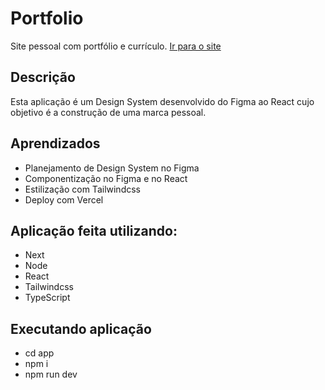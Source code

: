# Portfolio
Site pessoal com portfólio e currículo. [Ir para o site](https://bit.ly/cemg-the-dev)

## Descrição
Esta aplicação é um Design System desenvolvido do Figma ao React cujo objetivo é a construção
de uma marca pessoal.

## Aprendizados
- Planejamento de Design System no Figma
- Componentização no Figma e no React
- Estilização com Tailwindcss
- Deploy com Vercel

## Aplicação feita utilizando:
- Next
- Node
- React
- Tailwindcss
- TypeScript

## Executando aplicação
- cd app
- npm i
- npm run dev
